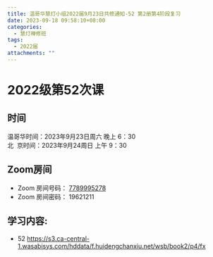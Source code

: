 ```yaml
---
title: 温哥华慧灯小组2022届9月23日共修通知-52 第2册第4阶段复习
date: 2023-09-18 09:58:10+08:00
categories:
  - 慧灯禅修班
tags:
  - 2022届
attachments: ""
---
```

# 2022级第52次课

## 时间

温哥华时间：2023年9月23日周六 晚上 6：30\
北  京时间：2023年9月24周日 上午 9：30

## Zoom房间

* Zoom 房间号码： [7789995278](https://us02web.zoom.us/j/7789995278?pwd=VjZmbWJFY2k2K0E5RVB2cTNIQmhqUT09)
* Zoom 房间密码： 19621211

## 学习内容:

* 52 <https://s3.ca-central-1.wasabisys.com/hddata/f.huidengchanxiu.net/wsb/book2/p4/fx>